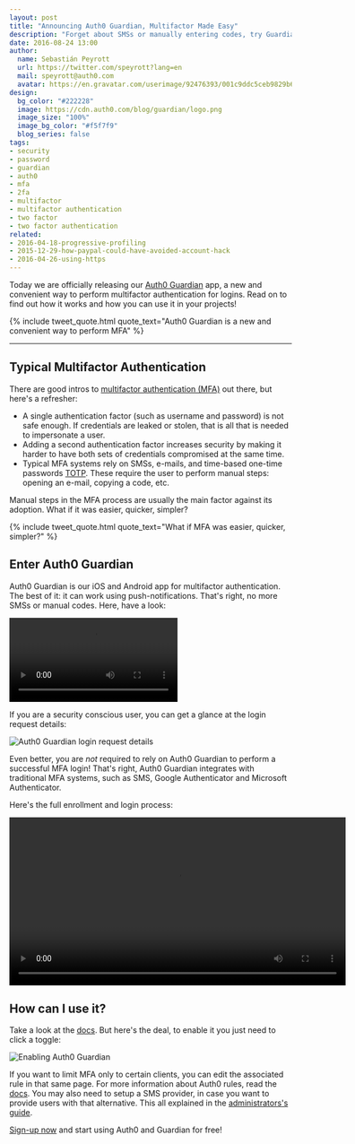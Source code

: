 ```yaml
---
layout: post
title: "Announcing Auth0 Guardian, Multifactor Made Easy"
description: "Forget about SMSs or manually entering codes, try Guardian!"
date: 2016-08-24 13:00
author:
  name: Sebastián Peyrott
  url: https://twitter.com/speyrott?lang=en
  mail: speyrott@auth0.com
  avatar: https://en.gravatar.com/userimage/92476393/001c9ddc5ceb9829b6aaf24f5d28502a.png?size=200
design:
  bg_color: "#222228"
  image: https://cdn.auth0.com/blog/guardian/logo.png
  image_size: "100%"
  image_bg_color: "#f5f7f9"
  blog_series: false
tags:
- security
- password
- guardian
- auth0
- mfa
- 2fa
- multifactor
- multifactor authentication
- two factor
- two factor authentication
related:
- 2016-04-18-progressive-profiling
- 2015-12-29-how-paypal-could-have-avoided-account-hack
- 2016-04-26-using-https
---
```


Today we are officially releasing our [Auth0 Guardian](https://auth0.com/docs/multifactor-authentication/guardian) app, a new and convenient way to perform multifactor authentication for logins. Read on to find out how it works and how you can use it in your projects!

{% include tweet_quote.html quote_text="Auth0 Guardian is a new and convenient way to perform MFA" %}

-----

## Typical Multifactor Authentication
There are good intros to [multifactor authentication (MFA)](https://auth0.com/docs/multifactor-authentication) out there, but here's a refresher:

- A single authentication factor (such as username and password) is not safe enough. If credentials are leaked or stolen, that is all that is needed to impersonate a user.
- Adding a second authentication factor increases security by making it harder to have both sets of credentials compromised at the same time.
- Typical MFA systems rely on SMSs, e-mails, and time-based one-time passwords [TOTP](https://auth0.com/blog/from-theory-to-practice-adding-two-factor-to-node-dot-js/). These require the user to perform manual steps: opening an e-mail, copying a code, etc.

Manual steps in the MFA process are usually the main factor against its adoption. What if it was easier, quicker, simpler?

{% include tweet_quote.html quote_text="What if MFA was easier, quicker, simpler?" %}

## Enter Auth0 Guardian
Auth0 Guardian is our iOS and Android app for multifactor authentication. The best of it: it can work using push-notifications. That's right, no more SMSs or manual codes. Here, have a look:

<video autoplay loop>
    <source src="https://auth0.com/lib/guardian/resources/videos/mfa-hero-loop.mp4"/>
</video>

If you are a security conscious user, you can get a glance at the login request details:

![Auth0 Guardian login request details](https://cdn.auth0.com/blog/guardian/defense-iphone-3.png)

Even better, you are *not* required to rely on Auth0 Guardian to perform a successful MFA login! That's right, Auth0 Guardian integrates with traditional MFA systems, such as SMS, Google Authenticator and Microsoft Authenticator.

Here's the full enrollment and login process:

<video autoplay loop width="600">
    <source src="https://cdn.auth0.com/blog/guardian/guardian-2.m4v"/>
</video>

## How can I use it?
Take a look at the [docs](https://auth0.com/docs/multifactor-authentication/guardian). But here's the deal, to enable it you just need to click a toggle:

![Enabling Auth0 Guardian](https://cdn.auth0.com/blog/guardian/enable.png)

If you want to limit MFA only to certain clients, you can edit the associated rule in that same page. For more information about Auth0 rules, read the [docs](https://auth0.com/docs/multifactor-authentication/guardian/dev-guide). You may also need to setup a SMS provider, in case you want to provide users with that alternative. This all explained in the [administrators's guide](https://auth0.com/docs/multifactor-authentication/guardian/admin-guide).

<a href="javascript:signup()">Sign-up now</a> and start using Auth0 and Guardian for free!
